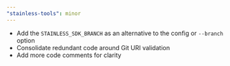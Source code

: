 ```yaml
---
"stainless-tools": minor
---
```


- Add the `STAINLESS_SDK_BRANCH` as an alternative to the config or `--branch` option
- Consolidate redundant code around Git URI validation
- Add more code comments for clarity

